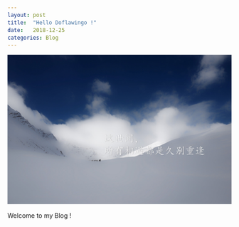 ```yaml
---
layout: post
title:  "Hello Doflawingo !"
date:   2018-12-25
categories: Blog
---
```


![cover](https://raw.githubusercontent.com/Doflawingo/Doflawingo.github.io/master/_posts/imgs/2018-12-25/cover.png)

Welcome to my Blog !
